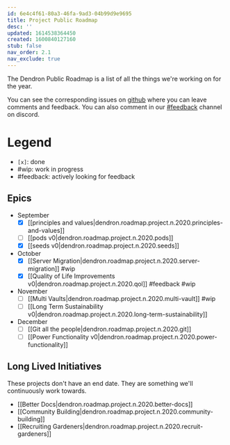 ```yaml
---
id: 6e4c4f61-80a3-46fa-9ad3-04b99d9e9695
title: Project Public Roadmap
desc: ''
updated: 1614538364450
created: 1600840127160
stub: false
nav_order: 2.1
nav_exclude: true
---
```

The Dendron Public Roadmap is a list of all the things we're working on for the year. 

You can see the corresponding issues on [github](https://github.com/orgs/dendronhq/projects/1) where you can leave comments and feedback. You can also comment in our [#feedback](https://discord.gg/mxvczE9) channel on discord. 

# Legend

- `[x]`: done
- \#wip: work in progress
- \#feedback: actively looking for feedback

## Epics

- September
  - [x] [[principles and values|dendron.roadmap.project.n.2020.principles-and-values]]
  - [ ] [[pods v0|dendron.roadmap.project.n.2020.pods]] 
  - [x] [[seeds v0|dendron.roadmap.project.n.2020.seeds]] 
- October
  - [x] [[Server Migration|dendron.roadmap.project.n.2020.server-migration]] #wip
  - [x] [[Quality of Life Improvements v0|dendron.roadmap.project.n.2020.qol]] #feedback #wip 
- November
  - [ ] [[Multi Vaults|dendron.roadmap.project.n.2020.multi-vault]] #wip
  - [ ] [[Long Term Sustainability v0|dendron.roadmap.project.n.2020.long-term-sustainability]] 
- December
  - [ ] [[Git all the people|dendron.roadmap.project.n.2020.git]]
  - [ ] [[Power Functionality v0|dendron.roadmap.project.n.2020.power-functionality]]

## Long Lived Initiatives

These projects don't have an end date. They are something we'll continuously work towards.

- [[Better Docs|dendron.roadmap.project.n.2020.better-docs]]
- [[Community Building|dendron.roadmap.project.n.2020.community-building]]
- [[Recruiting Gardeners|dendron.roadmap.project.n.2020.recruit-gardeners]]


